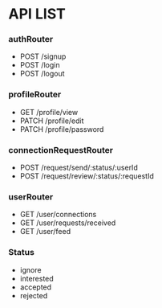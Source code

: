 # API LIST 

### authRouter 
  - POST /signup 
  - POST /login 
  - POST /logout

### profileRouter  
  - GET   /profile/view
  - PATCH /profile/edit
  - PATCH /profile/password

### connectionRequestRouter
  - POST /request/send/:status/:userId
  - POST /request/review/:status/:requestId

### userRouter
  - GET /user/connections
  - GET /user/requests/received
  - GET /user/feed

### Status 
  - ignore
  - interested
  - accepted
  - rejected
  